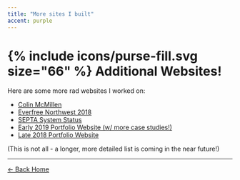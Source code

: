 ```yaml
---
title: "More sites I built"
accent: purple
---
```


# {% include icons/purse-fill.svg size="66" %} Additional Websites!

Here are some more rad websites I worked on:

- [Colin McMillen](https://famicol.in/)
- [Everfree Northwest 2018](https://2018.everfreenw.com/)
- [SEPTA System Status](/septa)
- [Early 2019 Portfolio Website (w/ more case studies!)](https://2019.melody.cool)
- [Late 2018 Portfolio Website](https://2018.melody.cool)

(This is not all - a longer, more detailed list is coming in the near future!)

---

<a href="/" class="button uno">← Back Home</a>
